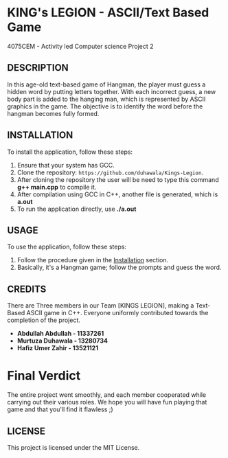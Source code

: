 # KING's LEGION - ASCII/Text Based Game  

4075CEM - Activity led Computer science Project 2



## DESCRIPTION 
In this age-old text-based game of Hangman, the player must guess a hidden word by putting letters together. With each incorrect guess, a new body part is added to the hanging man, which is represented by ASCII graphics in the game. The objective is to identify the word before the hangman becomes fully formed.

## INSTALLATION
To install the application, follow these steps:

1. Ensure that your system has GCC.
2. Clone the repository: `https://github.com/duhawala/Kings-Legion`.
3. After cloning the repository the user will be need to type this command **g++ main.cpp** to compile it.
4. After compilation using GCC in C++, another file is generated, which is **a.out**
5. To run the application directly, use **./a.out**

## USAGE
To use the application, follow these steps:

1.  Follow the procedure given in the [Installation](https://github.com/duhawala/Kings-Legion#installation) section.
2.  Basically, it's a Hangman game; follow the prompts and guess the word.

## CREDITS

There are Three members in our Team [KINGS LEGION], making a Text-Based ASCII game in C++. Everyone uniformly contributed towards the completion of the project.

- **Abdullah Abdullah - 11337261**
- **Murtuza Duhawala - 13280734**
- **Hafiz Umer Zahir - 13521121**


# Final Verdict
The entire project went smoothly, and each member cooperated while carrying out their various roles. We hope you will have fun playing that game and that you'll find it flawless ;)

## LICENSE
This project is licensed under the MIT License.
